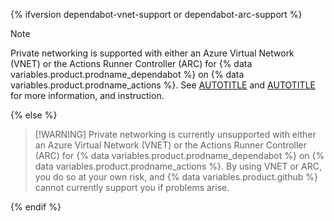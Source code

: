 {% ifversion dependabot-vnet-support or dependabot-arc-support %}

>[!NOTE]
> Private networking is supported with either an Azure Virtual Network (VNET) or the Actions Runner Controller (ARC) for {% data variables.product.prodname_dependabot %} on {% data variables.product.prodname_actions %}. See [AUTOTITLE](/code-security/dependabot/working-with-dependabot/setting-dependabot-to-run-on-self-hosted-runners-using-arc) and [AUTOTITLE](/code-security/dependabot/working-with-dependabot/setting-dependabot-to-run-on-github-hosted-runners-using-vnet) for more information, and instruction.

{% else %}

> [!WARNING] Private networking is currently unsupported with either an Azure Virtual Network (VNET) or the Actions Runner Controller (ARC) for {% data variables.product.prodname_dependabot %} on {% data variables.product.prodname_actions %}. By using VNET or ARC, you do so at your own risk, and {% data variables.product.github %} cannot currently support you if problems arise.

{% endif %}
